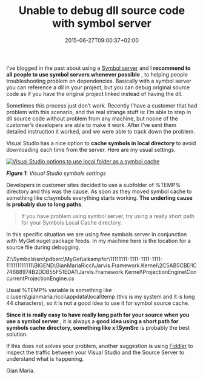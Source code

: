 ﻿---
title: "Unable to debug dll source code with symbol server"
description: ""
date: 2015-06-27T09:00:37+02:00
draft: false
tags: [Debugging,Visual Studio]
categories: [Visual Studio]
---
I’ve blogged in the past about using a [Symbol server](http://www.codewrecks.com/blog/index.php/2013/07/04/manage-symbol-server-on-azure-or-on-premise-vm-and-tf-service/) and I  **recommend to all people to use symbol servers whenever possible** , to helping people troubleshooting problem on dependencies. Basically with a symbol server you can reference a dll in your project, but you can debug original source code as if you have the original project linked instead of having the dll.

Sometimes this process just don’t work. Recently I’have a customer that had problem with this scenario, and the real strange stuff is: I’m able to step in dll source code without problem from any machine, but noone of the customer’s developers are able to make it work. After I’ve sent them detailed instruction it worked, and we were able to track down the problem.

Visual Studio has a nice option to  **cache symbols in local directory** to avoid downloading each time from the server. Here are my usual settings.

[![Visual Studio options to use local folder as a symbol cache](http://www.codewrecks.com/blog/wp-content/uploads/2015/06/image_thumb18.png "Visual Studio Symbols settings")](http://www.codewrecks.com/blog/wp-content/uploads/2015/06/image18.png)

 ***Figure 1***: *Visual Studio symbols settings*

Developers in customer sites decided to use a subfolder of %TEMP% directory and this was the cause. As soon as they moved symbol cache to something like c:\symbols everything starts working.  **The underling cause is probably due to long paths**.

> If you have problem using symbol server, try using a really short path for your Symbols Local Cache directory.

In this specific situation we are using free symbols server in conjunction with MyGet nuget package feeds. In my machine here is the location for a source file during debugging.

Z:\Symbols\src\pdbsrc\MyGet\alkampfer\11111111-1111-1111-1111-111111111111\BIGEND\GianMariaRicci\Jarvis.Framework.Kernel\2C5AB5CBD1C74688974B2DDB55F51EDA1\Jarvis.Framework.Kernel\ProjectionEngine\ConcurrentProjectionEngine.cs

Usual %TEMP% variable is something like c:\users\gianmaria.ricci\appdata\local\temp (this is my system and it is long 44 characters), so it is not a good idea to use it for symbol source cache.

 **Since it is really easy to have really long path for your source when you use a symbol server** , it is always a  **good idea using a short path for symbols cache directory, something like x:\SymSrc** is probably the best solution.

If this does not solves your problem, another suggestion is using [Fiddler](http://www.telerik.com/fiddler) to inspect the traffic between your Visual Studio and the Source Server to understand what is happening.

Gian Maria.
